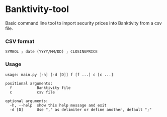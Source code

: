 # Banktivity-tool
Basic command line tool to import security prices into Banktivity from a csv file.

### CSV format
    SYMBOL ; date (YYYY/MM/DD) ; CLOSINGPRICE

### Usage
```
usage: main.py [-h] [-d [D]] f [f ...] c [c ...]

positional arguments:
  f           Banktivity file
  c           csv file

optional arguments:
  -h, --help  show this help message and exit
  -d [D]      Use "," as delimiter or define another, default ";"
```
